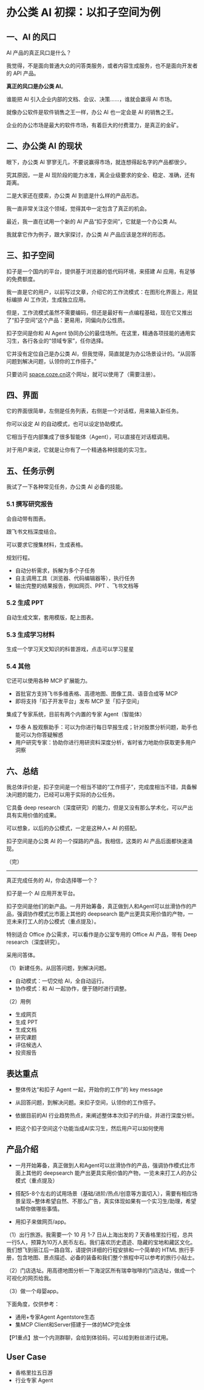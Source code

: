 # 办公类 AI 初探：以扣子空间为例

## 一、AI 的风口

AI 产品的真正风口是什么？

我觉得，不是面向普通大众的问答类服务，或者内容生成服务，也不是面向开发者的 API 产品。

**真正的风口是办公类 AI**。

谁能把 AI 引入企业内部的文档、会议、决策……，谁就会赢得 AI 市场。

就像办公软件是软件销售之王一样，办公 AI 也一定会是 AI 的销售之王。

企业的办公市场是最大的软件市场，有着巨大的付费潜力，是真正的金矿。

## 二、办公类 AI 的现状

眼下，办公类 AI 寥寥无几，不要说赢得市场，就连想得起名字的产品都很少。

究其原因，一是 AI 现阶段的能力水准，离企业级要求的安全、稳定、准确，还有距离。

二是大家还在摸索，办公类 AI 到底是什么样的产品形态。

我一直非常关注这个领域，觉得其中一定包含了真正的机会。

最近，我一直在试用一个新的 AI 产品“扣子空间”，它就是一个办公类 AI。

我就拿它作为例子，跟大家探讨，办公类 AI 产品应该是怎样的形态。

## 三、扣子空间

扣子是一个国内的平台，提供基于浏览器的低代码环境，来搭建 AI 应用，有足够的免费额度。

我一直是它的用户，以前写过文章，介绍它的工作流模式：在图形化界面上，用鼠标编排 AI 工作流，生成独立应用。

但是，工作流模式虽然不需要编码，但还是最好有一点编程基础，现在它又推出了“扣子空间”这个产品：更易用，同偏向办公性质。

扣子空间是你和 AI Agent 协同办公的最佳场所。在这里，精通各项技能的通用实习生，各行各业的“领域专家”，任你选择。

它并没有定位自己是办公类 AI，但我觉得，简直就是为办公场景设计的。“从回答问题到解决问题，认领你的工作搭子。”

只要访问 [space.coze.cn](https://space.coze.cn/)这个网址，就可以使用了（需要注册）。

## 四、界面

它的界面很简单，左侧是任务列表，右侧是一个对话框，用来输入新任务。

你可以设定 AI 的自动模式，也可以设定协助模式。

它相当于在内部集成了很多智能体（Agent），可以直接在对话框调用。

对于用户来说，它就是让你有了一个精通各种技能的实习生。

## 五、任务示例

我试了一下各种常见任务，办公类 AI 必备的技能。

### 5.1 撰写研究报告

会自动带有图表。

跟飞书文档深度结合。

可以要求它搜集材料，生成表格。

规划行程。

- 自动分析需求，拆解为多个子任务
- 自主调用工具（浏览器、代码编辑器等），执行任务
- 输出完整的结果报告，例如网页、PPT 、飞书文档等

### 5.2 生成 PPT

自动生成文案，套用模版，配上图表。

### 5.3 生成学习材料

生成一个学习天文知识的科普游戏，点击可以学习星星

### 5.4 其他

它还可以使用各种 MCP 扩展能力。

- 首批官方支持飞书多维表格、高德地图、图像工具、语音合成等 MCP
- 即将支持「扣子开发平台」发布 MCP 至「扣子空间」

集成了专家系统，目前有两个内置的专家 Agent（智能体）

- 华泰 A 股观察助手：可以为你进行每日早报生成；针对股票分析问题，助手也能可以为你答疑解惑
- 用户研究专家：协助你进行用研资料深度分析，省时省力地助你获取更多用户洞察

## 六、总结

我总体评价是，扣子空间是一个相当不错的“工作搭子”，完成度相当不错，具备解决问题的能力，已经可以用于实际的办公任务。

它具备 deep research（深度研究）的能力，但是又没有那么学术化，可以产出具有实用价值的成果。

可以想象，以后的办公模式，一定是这种人+ AI 的搭配。

扣子空间是办公类 AI 的一个探路的产品，我相信，这类的 AI 产品后面都快速涌现。

（完）

---

真正完成任务的 AI，你会选择哪一个？

扣子是一个 AI 应用开发平台。

扣子空间是他们的新产品。一月开始筹备，真正做到人和Agent可以丝滑协作的产品，强调协作模式比市面上其他的 deepsearch 能产出更具实用价值的产物，一览未来打工人的办公模式（重点提及）。

特别适合 Office 办公需求，可以看作是办公室专用的 Office AI 产品，带有 Deep research（深度研究）。

采用问答体。

（1）新建任务。从回答问题，到解决问题。

- 自动模式：一切交给 AI，全自动运行。
- 协作模式：和 AI 一起协作，便于随时进行调整。

（2）用例

- 生成网页
- 生成 PPT
- 生成文档
- 研究课题
- 评估候选人
- 投资报告

## 表达重点

- 整体传达“和扣子 Agent 一起，开始你的工作”的 key message

- 从回答问题，到解决问题。来扣子空间，认领你的工作搭子。

- 依据目前的AI 行业趋势热点，来阐述整体本次扣子的升级，并进行深度分析。

- 把这个扣子空间这个功能当成AI实习生，然后用户可以如何使用

## 产品介绍

- 一月开始筹备，真正做到人和Agent可以丝滑协作的产品，强调协作模式比市面上其他的 deepsearch 能产出更具实用价值的产物，一览未来打工人的办公模式（重点提及）

- 搭配5-8个左右的试用场景（基础/进阶/热点/创意等方面切入），需要有相应场景呈现~整体希望自然、不那么广告，真实体现如果有一个实习生/助理，希望ta帮你做哪些事情。

- 用扣子来做网页/app。

（1）出行旅游。我需要一个 10 月 1-7 日从上海出发的 7 天香格里拉行程，总共一行5人，预算为10万人民币左右。我们喜欢历史遗迹、隐藏的宝地和藏区文化。我们想飞到丽江后一路自驾，请提供详细的行程安排和一个简单的 HTML 旅行手册，包含地图、景点描述、必备的装备和我们整个旅程中可以参考的旅行小贴士。

（2）门店选址。用高德地图分析一下海淀区所有瑞幸咖啡的门店选址，做成一个可视化的网页给我。

（3）做一个母婴app。

下面角度，仅供参考：
- 通用+专家Agent Agentstore生态
- 集MCP Client和Server搭建于一体的MCP完全体

【P1重点】放一个内测群聊，会给到体验码，可以给到粉丝进行试用。

## User Case

- 香格里拉五日游
- 行业专家 Agent
